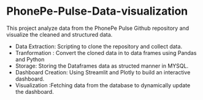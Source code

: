 # PhonePe-Pulse-Data-visualization

This project analyze data from the PhonePe Pulse Github repository and visualize the cleaned and structured data.

* Data Extraction: Scripting to clone the repository and collect data.
* Tranformation : Convert the cloned data in to data frames using Pandas and Python
* Storage: Storing the Dataframes data as structed manner in MYSQL.
* Dashboard Creation: Using Streamlit and Plotly to build an interactive dashboard.
* Visualization :Fetching data from the database to dynamically update the dashboard.

